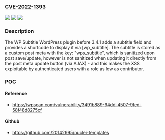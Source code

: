 ### [CVE-2022-1393](https://cve.mitre.org/cgi-bin/cvename.cgi?name=CVE-2022-1393)
![](https://img.shields.io/static/v1?label=Product&message=WP%20Subtitle&color=blue)
![](https://img.shields.io/static/v1?label=Version&message=3.4.1%3C%203.4.1%20&color=brighgreen)
![](https://img.shields.io/static/v1?label=Vulnerability&message=CWE-79%20Cross-site%20Scripting%20(XSS)&color=brighgreen)

### Description

The WP Subtitle WordPress plugin before 3.4.1 adds a subtitle field and provides a shortcode to display it via [wp_subtitle]. The subtitle is stored as a custom post meta with the key: "wps_subtitle", which is sanitized upon post save/update, however is not sanitized when updating it directly from the post meta update button (via AJAX) - and this makes the XSS exploitable by authenticated users with a role as low as contributor.

### POC

#### Reference
- https://wpscan.com/vulnerability/3491b889-94dd-4507-9fed-58f48d8275cf

#### Github
- https://github.com/20142995/nuclei-templates

